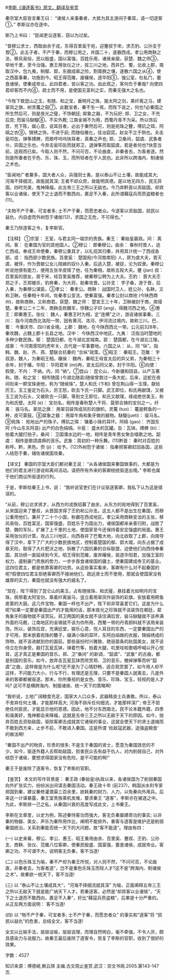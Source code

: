 #[李斯《谏逐客书》原文、翻译及鉴赏](https://www.vrrw.net/wx/14046.html)

秦宗室大臣皆言秦王曰： “诸侯人来事秦者，大抵为其主游间于秦耳，请一切逐客①。” 李斯议亦在逐中。

斯乃上书曰： “臣闻吏议逐客，窃以为过矣。

“昔穆公求士，西取由余于戎，东得百里奚于宛，迎蹇叔于宋，求丕豹、公孙支于晋②。此五子者，不产于秦，而穆公用之，并国二十，遂霸西戎。孝公用商鞅之法，移风易俗，民以殷盛，国以富强，百姓乐用，诸侯亲服，获楚、魏之师③，举地千里，至今治强。惠王用张仪之计，拔三川之地，西并巴、蜀，北收上郡，南取汉中，包九夷，制鄢、郢，东据成皋之险，割膏腴之壤，遂散六国之从④，使之西面事秦，功施到今。昭王得范雎，废穰侯，逐华阳⑤，强公室，杜私门，蚕食诸侯，使秦成帝业。此四君者，皆以客之功。由此观之，客何负于秦哉? 向使四君却客而不内⑥，疏士而不用，是使国无富利之实，而秦无强大之名也。

“今陛下致崑山之玉，有随、和之宝，垂明月之珠，服太阿之剑，乘纤离之马，建翠凤之旗，树灵鼍之鼓⑦。此数宝者，秦不生一焉，而陛下说之，何也?必秦国之所生然后可，则是夜光之璧，不饰朝廷; 犀象之器，不为玩好; 郑、卫之女，不充后宫; 而骏马駃騠⑧，不实外厩; 江南金锡不为用，西蜀丹青不为采。所以饰后宫，充下陈，娱心意，说耳目者，必出于秦然后可，则是宛珠之簪，傅玑之珥，阿缟之衣⑨，锦锈之饰，不进于前; 而随俗雅化，佳冶窈窕，赵女不立于侧也。夫击瓮叩缶，弹筝搏髀，而歌呼呜呜快耳者，真秦之声也; 郑、卫桑间，韶虞、武象者⑩，异国之乐也。今弃击瓮叩缶而就郑卫，退弹筝而取韶虞，若是者何也?快意当前，适观而已矣。今取人则不然，不问可否，不论曲直，非秦者去，为客者逐。然则是所重者在乎色、乐、珠、玉，而所轻者在乎人民也。此非所以跨海内、制诸侯之术也。

“臣闻地广者粟多，国大者人众，兵强则士勇。是以泰山不让土壤，故能成其大; 河海不择细流，故能就其深; 王者不却众庶，故能明其德。是以地无四方，民无异国，四时充美，鬼神降福，此五帝三王之所以无敌也。今乃弃黔首以资敌国，却宾客以业诸侯，使天下之士退而不敢西向，裹足不入秦，此所谓藉寇兵而赍盗粮者也(11)。

“夫物不产于秦，可宝者多; 士不产于秦，而愿忠者众。今逐客以资敌国，损民以益仇，内自虚而外树怨于诸侯(12)，求国之无危，不可得也。”

秦王乃除逐客之令，复李斯官。



【注释】 ①宗室： 王室，与君主同一祖宗的贵族。秦王： 秦始皇嬴政。间： 离间。客： 在秦国为官的其他国人。②穆公： 即秦穆公。由余： 春秋时晋人，逃亡西戎。奉戎王命使秦，秦穆公重其才，以礼招其归秦，并用其计统一了西戎各部。戎： 指西部少数民族。百里奚： 楚国宛(今河南南阳) 人，原为虞大夫，晋灭虞，被俘，作为晋献公女儿陪嫁的奴仆入秦。后逃入楚，被捉，沦为奴隶。秦穆公听说他很有能力，便用五张羊皮赎了他，任为秦相，故称五羖大夫。蹇 (jian) 叔： 百里奚的朋友，居于宋，经百里奚推荐，被秦穆公聘为上大夫。丕豹： 晋大夫丕郑之子，丕郑被杀，豹奔秦，为大将，助秦攻晋。公孙支： 字子桑，游于晋，后入秦，为秦穆公谋臣。③孝公： 秦孝公。商鞅： 战国时卫人，姓公孙，名鞅，又称卫鞅。任秦相十年间，佐秦孝公变法，使秦富强。秦孝公封以商地 (今陕西商州)，故称商鞅，又称商君。获楚、魏之师： 楚宣王三十年，卫鞅被封于商，南侵楚。秦孝公二十二年，商鞅击败魏军，俘魏公子印 (ang)，得魏河西之地。④惠王：即秦惠王。张仪： 魏人，秦惠王时为相，定“连横”之计，游说诸侯事秦。三川： 指今河南西北洛阳一带，因有黄河、洛河、伊河流过境内，故称三川。巴、蜀： 今重庆市、四川省全境。上郡： 魏地，在今陕西西北一带。公元前328年，秦攻魏，占魏上郡十五县之地。汉中： 今陕西汉中地区。九夷： 泛指当时楚地的多种少数民族。鄢： 楚国旧都，在今湖北宜城南。郢： 楚国都，在今湖北江陵。成皋： 今河南荥阳的虎牢关，古代是一军事要地。六国之从： 从，同 “纵”。指韩、魏、赵、齐、燕、楚联合抗秦的 “合纵”政策。⑤昭王： 秦昭王。范雎： 字叔游，魏人，为秦昭王相。穰侯： 魏冉，秦昭王母宣太后的异父弟，为秦相三十余年，封于穰。华阳： 华阳君芈 (mi)冉，宣太后同父弟，封于华阳。⑥向使： 假使。不内： 不纳。内，同 “纳”。⑦崑山： 昆仑山，今新疆和田县，以产玉著称。随、和之宝： 相传随国 (今湖北随县)随侯曾救过一条大蛇。后来，这蛇在夜间衔来一颗宝珠谢他，称为“随侯珠”。楚人和氏 (卞和) 曾在荆山得一玉璞，献给厉王。玉工鉴定为石头，厉王怒，砍去卞氏一只脚。武王即位，和氏再献璞，又被玉工说为石头，又被砍去一只脚。等到文王即位，和氏又献璞，琢成绝世美玉，称为和氏壁。太阿 (e)： 宝剑名，相传是春秋楚人干将、莫邪合铸的宝剑之一。纤离： 骏马名。翠凤之旗： 用翠羽装饰成凤形的旗帜。灵鼍 (tuo)： 鼍是鳄鱼的一种，皮可蒙鼓。⑧犀象之器： 用犀牛角和象牙做的器物。駃騠(jueti)： 骏马名。⑨宛珠： 宛地出产的珠子。傅玑之珥： 镶着小珠的耳环。阿缟 (gao)： 齐国东阿 (今山东东阿县) 出产的白色绢绸。⑩瓮： 盛水的瓦罐。缶：瓦钵。搏髀 (bi)：拍着大腿打拍子。桑间： 卫国濮水边的一地，相传是青年男女聚会唱歌之地。韶虞： 相传是歌颂虞舜的音乐。武象：周初的一种乐舞。(11)黔首： 秦时对百姓的称呼。黔，黑色。赍 (ji)： 给予。(12)外树怨于诸侯： 指秦把客卿赶回各国，这些人结怨于秦，辅佐诸侯国攻秦。

【译文】 秦国的宗室大臣们都对秦王说： “从各诸侯国来秦国做事的，大都是为他们的君主进行游说和离间活动。请把所有外来的客卿统统驱逐出境。” 李斯也属于他们商议所驱逐的行列。

于是，李斯给秦王上书，说： “我听说官吏们在计议驱逐客卿，我私下认为这是错误的。

“从前，穆公访求贤才，从西方的戎族招募了由余，从东方的宛地得到了百里奚，从宋国迎来了蹇叔，从晋国求得了丕豹和公孙支。这五人都不是出生在秦国，而穆公重用他们，兼并了二十个小国，称霸在西戎地区。孝公采用商鞅变法的主张，移风易俗，百姓富足，国家强盛，百姓乐于为国出力，诸侯国都来亲善归附，战胜了楚、魏的军队，扩展了上千里的土地，使国家至今还保持着安定强盛的局面。惠王采用张仪的计策，攻占三川地区，向西吞并了巴蜀大地，向北收取了上郡，向南夺得了汉中，拿下了广大的少数民族地区，控制着楚国的鄢、郢大城，向东占据了成皋天险，取得了大片肥沃之地，拆散了六国抗秦的合纵联盟，迫使他们向西侍奉秦国，其功绩一直延续到今天。昭王得到范雎，废弃穰侯，驱逐华阳君，加强王室的权力，遏制豪门贵族的势力，一步步吞食诸侯国的疆土，使秦国建成帝王的基业。这四位君主，都是依靠客卿的功劳。从这些事实看来，客卿有什么对不起秦国的呢?假使四位君主拒绝客卿而不接纳他们，疏远贤士而不使用，那就会使国家没有雄厚的实力，秦国也就没有强大的威名了。

“现在，陛下得到了昆仑山的美玉，占有随侯珠、和氏璧，悬挂着光如明月的宝珠，佩带着太阿宝剑，乘着纤离骏马，竖立着用翠凤作装饰的彩旗，安放着用鳄鱼皮蒙的大鼓。这几件宝物，秦国一样也不出产，陛下却非常喜爱它们，这是为什么呢?如果一定要是秦国出产的才能用的话，那末夜光之珍珠就不该装饰在朝廷，犀角象牙的器物就不该赏玩，郑卫两国的美女就不该住满后宫，骏马駃騠就不该养满外面的马厩，江南地区的金锡就不该为你所用，西蜀一带的丹青颜料就不该用来装饰。所以，装饰后宫，充满廷堂，娱乐心意，悦人耳目的东西，一定要秦国出产的才可用，那末嵌着宛珠的簪子，缀满小珠的耳环，东阿白绢做的衣服，锦缎绣成的饰物，就不该进献到你的面前。那些装扮时兴雅致、艳丽苗条的赵国美女，就不该侍立在你身旁。敲打瓦瓮瓦钵，弹着竹筝，拍着大腿，叽里哇啦歌唱呼喊以开心悦耳，这才真正是秦国的音乐。郑、卫“桑间” 的新调，“韶虞”、“武象” 的古曲，都是别国的音乐。如今，放弃击瓦瓮瓦钵而欣赏郑、卫的音乐，撤掉弹筝而听“韶虞”之曲，这样做是为什么呢?还不是为了心情舒畅，适合观赏罢了。如今用人却不这样，不问能力大小，行与不行，有理还是无理，只要不是秦国人就离去，凡是外来的客卿都被驱逐。那末，你所重视的是女色、音乐、珍珠、宝玉，轻视的是人才吗? 这可不是横跨海内、制服诸侯、统一天下的策略啊!

“我听说，土地广阔粮食充足，国家大人口众多，武器精良士兵勇敢。所以，泰山不舍弃任何土壤，才能那样高大; 河海不排斥任何细流，才能那样深广; 帝王不拒绝任何臣民，才能显示他的恩德。因此，地不分东西南北，民不论本籍外籍，四季和谐美好，鬼神都会来降福，这就是五帝三王之所以无敌于天下的原因。如今，抛弃百姓去资助敌国，驱除客卿去成就其它诸侯的事业，这就会使天下的贤士退缩而不敢到西方来，止步不前，不敢进入秦国。这是所谓 ‘给敌寇武器，送强盗粮食’ 的做法啊!

“秦国不出产的物资，珍贵的很多; 不是生于秦国的贤士，愿意为秦国效忠的不少。如今，驱逐外籍人去帮助敌国，损害民众去有益于仇人，对内削弱自己，对外结怨于诸侯，要想求得国家没有危险，是不可能的啊!”

秦王于是废除了逐客令，恢复了李斯的官职。

【鉴赏】 本文的写作背景是： 秦王政 (秦始皇)执政以来，各诸侯国为了削弱秦国向外扩张实力，纷纷派出间谍去秦国活动。秦王政十年 (前237)，韩国派水利专家郑国到秦，建议秦修灌溉渠三百余里，欲耗秦的财力、人力，以免秦向外用兵。后来这一计谋暴露，秦王室贵族乘机发难，要求秦王 “逐客”，李斯亦在被逐之中。为此，李斯排一己之私，从秦国兴衰的高度写成此文，上书秦王。

李斯在文章里，以史为例，陈述秦恃客功而强大，客无负秦屡建奇功的事实; 以非秦的物器、美女、声乐为秦所用作比，阐明不能排外，重客与逐客是维护还是削弱秦国统治，关系到秦能否统一天下的大问题，故“客不能逐”。理由有四：

(一) 以史来看，穆公、孝公、惠王、昭王重用由余、百里奚、蹇叔、丕豹、公孙支、商鞅、张仪、范雎八位客卿，使秦民殷盛、国富强，蚕食诸侯，成就帝业。客卿之功，不可谓不大，说明客无负秦，客不当逐!

(二) 以色乐珠玉为喻，秦不产却为秦王所悦，对人则不然，“不问可否，不论曲直，非秦者去，为客者逐”，岂不是重色乐珠玉而轻人才?这不是“跨海内、制诸侯之术”。故秦欲一统天下，客不当逐!

(三) 以 “泰山不让土壤成其大”，“河海不择细流就其深” 为喻，正面阐释五帝三王之所以无敌天下就是能广纳天下人才。若秦逐客，必然是“却宾客以业诸侯”，“天下之士退而不敢西向，裹足不入秦”，好比“藉寇兵赍盗粮”，后果是十分严重的。从正反两方面说明： 客不当逐!

(四) 以 “物不产于秦，可宝者多; 士不产于秦，而愿忠者众” 的事实和“逐客”将 “损民以益仇”的危害，总结全文，客不当逐!

全文以比喻手法，层层设喻，层层说理，而理自然明白，毫不牵强，不令人厌，颇具感染力与说服力。故秦王最后废除了逐客令，恢复了李斯的官职，收到了很好的效果。

字数：4527

知识来源：傅德岷,赖云琪 主编.古文观止鉴赏.武汉：崇文书局.2005.第143-147页.


